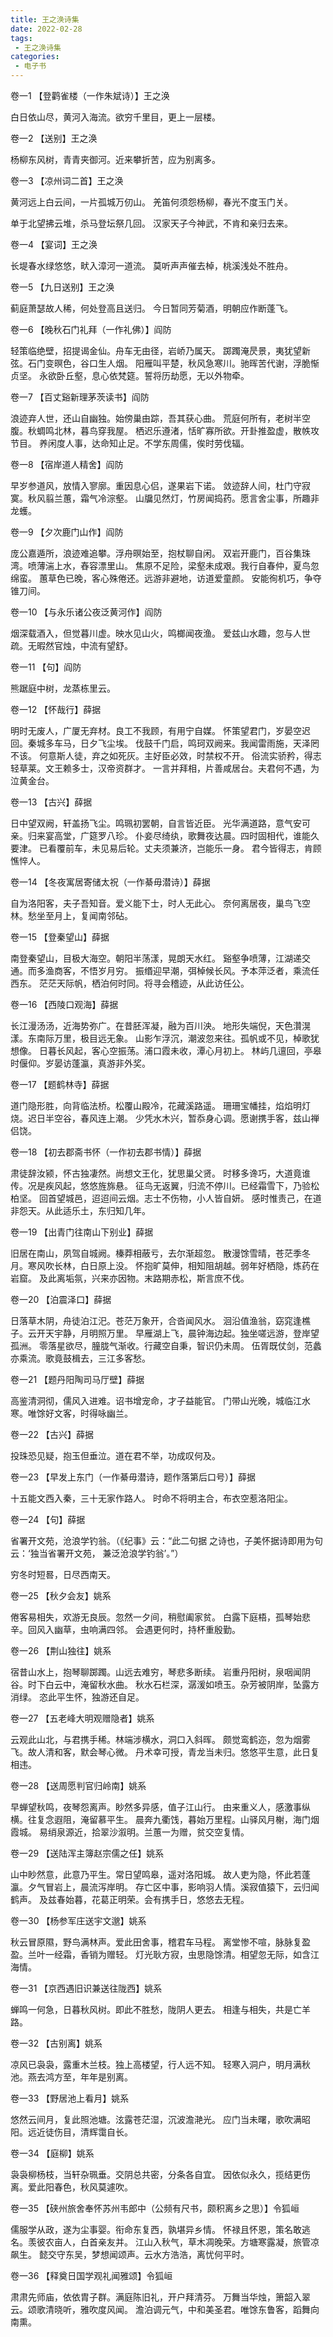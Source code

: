 ```yaml
---
title: 王之涣诗集
date: 2022-02-28
tags:
 - 王之涣诗集
categories:
 - 电子书
---
```




 卷一1 【登鹳雀楼（一作朱斌诗）】王之涣 

白日依山尽，黄河入海流。欲穷千里目，更上一层楼。 

   卷一2 【送别】王之涣 

杨柳东风树，青青夹御河。近来攀折苦，应为别离多。


   卷一3 【凉州词二首】王之涣 

黄河远上白云间，一片孤城万仞山。
羌笛何须怨杨柳，春光不度玉门关。

单于北望拂云堆，杀马登坛祭几回。
汉家天子今神武，不肯和亲归去来。



   卷一4 【宴词】王之涣 

长堤春水绿悠悠，畎入漳河一道流。
莫听声声催去棹，桃溪浅处不胜舟。



   卷一5 【九日送别】王之涣 

蓟庭萧瑟故人稀，何处登高且送归。
今日暂同芳菊酒，明朝应作断蓬飞。



   卷一6 【晚秋石门礼拜（一作礼佛）】阎防 

轻策临绝壁，招提谒金仙。舟车无由径，岩峤乃属天。
踯躅淹昃景，夷犹望新弦。石门变暝色，谷口生人烟。
阳雁叫平楚，秋风急寒川。驰晖苦代谢，浮脆惭贞坚。
永欲卧丘壑，息心依梵筵。誓将历劫愿，无以外物牵。


   卷一7 【百丈谿新理茅茨读书】阎防 

浪迹弃人世，还山自幽独。始傍巢由踪，吾其获心曲。
荒庭何所有，老树半空腹。秋蜩鸣北林，暮鸟穿我屋。
栖迟乐遵渚，恬旷寡所欲。开卦推盈虚，散帙攻节目。
养闲度人事，达命知止足。不学东周儒，俟时劳伐辐。



   卷一8 【宿岸道人精舍】阎防 

早岁参道风，放情入寥廓。重因息心侣，遂果岩下诺。
敛迹辞人间，杜门守寂寞。秋风翦兰蕙，霜气冷淙壑。
山牖见然灯，竹房闻捣药。愿言舍尘事，所趣非龙蠖。



   卷一9 【夕次鹿门山作】阎防 

庞公嘉遁所，浪迹难追攀。浮舟暝始至，抱杖聊自闲。
双岩开鹿门，百谷集珠湾。喷薄湍上水，舂容漂里山。
焦原不足险，梁壑未成艰。我行自春仲，夏鸟忽绵蛮。
蕙草色已晚，客心殊倦还。远游非避地，访道爱童颜。
安能徇机巧，争夺锥刀间。 

   卷一10 【与永乐诸公夜泛黄河作】阎防 

烟深载酒入，但觉暮川虚。映水见山火，鸣榔闻夜渔。
爱兹山水趣，忽与人世疏。无暇然官烛，中流有望舒。 

   卷一11 【句】阎防 

熊踞庭中树，龙蒸栋里云。 

   卷一12 【怀哉行】薛据 

明时无废人，广厦无弃材。良工不我顾，有用宁自媒。
怀策望君门，岁晏空迟回。秦城多车马，日夕飞尘埃。
伐鼓千门启，鸣珂双阙来。我闻雷雨施，天泽罔不该。
何意斯人徒，弃之如死灰。主好臣必效，时禁权不开。
俗流实骄矜，得志轻草莱。文王赖多士，汉帝资群才。
一言并拜相，片善咸居台。夫君何不遇，为泣黄金台。



   卷一13 【古兴】薛据 

日中望双阙，轩盖扬飞尘。鸣珮初罢朝，自言皆近臣。
光华满道路，意气安可亲。归来宴高堂，广筵罗八珍。
仆妾尽绮纨，歌舞夜达晨。四时固相代，谁能久要津。
已看覆前车，未见易后轮。丈夫须兼济，岂能乐一身。
君今皆得志，肯顾憔悴人。



   卷一14 【冬夜寓居寄储太祝（一作綦毋潜诗）】薛据 

自为洛阳客，夫子吾知音。爱义能下士，时人无此心。
奈何离居夜，巢鸟飞空林。愁坐至月上，复闻南邻砧。


   卷一15 【登秦望山】薛据 

南登秦望山，目极大海空。朝阳半荡漾，晃朗天水红。
谿壑争喷薄，江湖递交通。而多渔商客，不悟岁月穷。
振缗迎早潮，弭棹候长风。予本萍泛者，乘流任西东。
茫茫天际帆，栖泊何时同。将寻会稽迹，从此访任公。



   卷一16 【西陵口观海】薛据 

长江漫汤汤，近海势弥广。在昔胚浑凝，融为百川泱。
地形失端倪，天色灒滉漾。东南际万里，极目远无象。
山影乍浮沉，潮波忽来往。孤帆或不见，棹歌犹想像。
日暮长风起，客心空振荡。浦口霞未收，潭心月初上。
林屿几邅回，亭皋时偃仰。岁晏访蓬瀛，真游非外奖。



   卷一17 【题鹤林寺】薛据 

道门隐形胜，向背临法桥。松覆山殿冷，花藏溪路遥。
珊珊宝幡挂，焰焰明灯烧。迟日半空谷，春风连上潮。
少凭水木兴，暂忝身心调。愿谢携手客，兹山禅侣饶。



   卷一18 【初去郡斋书怀（一作初去郡书情）】薛据 

肃徒辞汝颍，怀古独凄然。尚想文王化，犹思巢父贤。
时移多谗巧，大道竟谁传。况是疾风起，悠悠旌旆悬。
征鸟无返翼，归流不停川。已经霜雪下，乃验松柏坚。
回首望城邑，迢迢间云烟。志士不伤物，小人皆自妍。
感时惟责己，在道非怨天。从此适乐土，东归知几年。



   卷一19 【出青门往南山下别业】薛据 

旧居在南山，夙驾自城阙。榛莽相蔽亏，去尔渐超忽。
散漫馀雪晴，苍茫季冬月。寒风吹长林，白日原上没。
怀抱旷莫伸，相知阻胡越。弱年好栖隐，炼药在岩窟。
及此离垢氛，兴来亦因物。末路期赤松，斯言庶不伐。 

   卷一20 【泊震泽口】薛据 

日落草木阴，舟徒泊江汜。苍茫万象开，合沓闻风水。
洄沿值渔翁，窈窕逢樵子。云开天宇静，月明照万里。
早雁湖上飞，晨钟海边起。独坐嗟远游，登岸望孤洲。
零落星欲尽，朣胧气渐收。行藏空自秉，智识仍未周。
伍胥既仗剑，范蠡亦乘流。歌竟鼓楫去，三江多客愁。


   卷一21 【题丹阳陶司马厅壁】薛据 

高鉴清洞彻，儒风入进难。诏书增宠命，才子益能官。
门带山光晚，城临江水寒。唯馀好文客，时得咏幽兰。



   卷一22 【古兴】薛据 

投珠恐见疑，抱玉但垂泣。道在君不举，功成叹何及。



   卷一23 【早发上东门（一作綦毋潜诗，题作落第后口号）】薛据 

十五能文西入秦，三十无家作路人。
时命不将明主合，布衣空惹洛阳尘。



   卷一24 【句】薛据 

省署开文苑，沧浪学钓翁。（《纪事》云：“此二句据
之诗也，子美怀据诗即用为句云：‘独当省署开文苑，
兼泛沧浪学钓翁’。”）

穷冬时短晷，日尽西南天。 

   卷一25 【秋夕会友】姚系 

倦客易相失，欢游无良辰。忽然一夕间，稍慰阖家贫。
白露下庭梧，孤琴始悲辛。回风入幽草，虫响满四邻。
会遇更何时，持杯重殷勤。 

   卷一26 【荆山独往】姚系 

宿昔山水上，抱琴聊踯躅。山远去难穷，琴悲多断续。
岩重丹阳树，泉咽闻阴谷。时下白云中，淹留秋水曲。
秋水石栏深，潺湲如喷玉。杂芳被阴岸，坠露方消绿。
恣此平生怀，独游还自足。



   卷一27 【五老峰大明观赠隐者】姚系 

云观此山北，与君携手稀。林端涉横水，洞口入斜晖。
颇觉鸾鹤迩，忽为烟雾飞。故人清和客，默会琴心微。
丹术幸可授，青龙当未归。悠悠平生意，此日复相违。



   卷一28 【送周愿判官归岭南】姚系 

早蝉望秋鸣，夜琴怨离声。眇然多异感，值子江山行。
由来重义人，感激事纵横。往复念遐阻，淹留慕平生。
晨奔九衢饯，暮始万里程。山驿风月榭，海门烟霞城。
易绡泉源近，拾翠沙溆明。兰蕙一为赠，贫交空复情。 

   卷一29 【送陆浑主簿赵宗儒之任】姚系 

山中眇然意，此意乃平生。常日望鸣皋，遥对洛阳城。
故人吏为隐，怀此若蓬瀛。夕气冒岩上，晨流泻岸明。
存亡区中事，影响羽人情。溪寂值猿下，云归闻鹤声。
及兹春始暮，花葛正明荣。会有携手日，悠悠去无程。



   卷一30 【杨参军庄送宇文邈】姚系 

秋云冒原隰，野鸟满林声。爱此田舍事，稽君车马程。
离堂惨不喧，脉脉复盈盈。兰叶一经霜，香销为赠轻。
灯光耿方寂，虫思隐馀清。相望忽无际，如含江海情。



   卷一31 【京西遇旧识兼送往陇西】姚系 

蝉鸣一何急，日暮秋风树。即此不胜愁，陇阴人更去。
相逢与相失，共是亡羊路。



   卷一32 【古别离】姚系 

凉风已袅袅，露重木兰枝。独上高楼望，行人远不知。
轻寒入洞户，明月满秋池。燕去鸿方至，年年是别离。



   卷一33 【野居池上看月】姚系 

悠然云间月，复此照池塘。泫露苍茫湿，沉波澹滟光。
应门当未曙，歌吹满昭阳。远近徒伤目，清辉霭自长。


   卷一34 【庭柳】姚系 

袅袅柳杨枝，当轩杂珮垂。交阴总共密，分条各自宜。
因依似永久，揽结更伤离。爱此阳春色，秋风莫遽吹。



   卷一35 【硖州旅舍奉怀苏州韦郎中（公频有尺书，颇积离乡之思）】令狐峘 

儒服学从政，遂为尘事婴。衔命东复西，孰堪异乡情。
怀禄且怀恩，策名敢逃名。羡彼农亩人，白首亲友并。
江山入秋气，草木凋晚荣。方塘寒露凝，旅管凉飙生。
懿交守东吴，梦想闻颂声。云水方浩浩，离忧何平时。


   卷一36 【释奠日国学观礼闻雅颂】令狐峘 

肃肃先师庙，依依胄子群。满庭陈旧礼，开户拜清芬。
万舞当华烛，箫韶入翠云。颂歌清晓听，雅吹度风闻。
澹泊调元气，中和美圣君。唯馀东鲁客，蹈舞向南熏。


